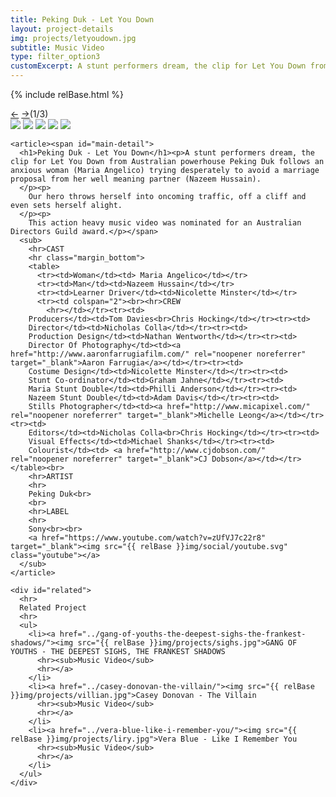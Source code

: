 ```yaml
---
title: Peking Duk - Let You Down
layout: project-details
img: projects/letyoudown.jpg
subtitle: Music Video
type: filter_option3
customExcerpt: A stunt performers dream, the clip for Let You Down from Australian powerhouse Peking Duk follows an anxious woman (Maria Angelico) trying desperately to avoid a marriage proposal from her well meaning partner (Nazeem Hussain).
---
```

{% include relBase.html %}

  <section id="details">
    <div id="carousel">
      <div id="carousel_controls"><span><a href="#" id="carousel_backward">&larr;</a> <a href="#"
            id="carousel_forward">&rarr;</a></span><span id="pagecount">(1/3)</span></div>
      <div id="carousel_img">
        <img src="{{ relBase }}img/gallery/letyoudown1.jpg" id="img1">
        <img src="{{ relBase }}img/gallery/letyoudown2.jpg" id="img2">
        <img src="{{ relBase }}img/gallery/letyoudown3.jpg" id="img3">
        <img src="{{ relBase }}img/gallery/letyoudown4.jpg" id="img4">
        <img src="{{ relBase }}img/gallery/letyoudown5.jpg" id="img5">
      </div>
    </div>


    <article><span id="main-detail">
      <h1>Peking Duk - Let You Down</h1><p>A stunt performers dream, the clip for Let You Down from Australian powerhouse Peking Duk follows an anxious woman (Maria Angelico) trying desperately to avoid a marriage proposal from her well meaning partner (Nazeem Hussain).
      </p><p>
        Our hero throws herself into oncoming traffic, off a cliff and even sets herself alight.
      </p><p>
        This action heavy music video was nominated for an Australian Directors Guild award.</p></span>
      <sub>
        <hr>CAST
        <hr class="margin_bottom">
        <table>
          <tr><td>Woman</td><td> Maria Angelico</td></tr>
          <tr><td>Man</td><td>Nazeem Hussain</td></tr>
          <tr><td>Learner Driver</td><td>Nicolette Minster</td></tr>
          <tr><td colspan="2"><br><hr>CREW
            <hr></td></tr><tr><td>
        Producers</td><td>Tom Davies<br>Chris Hocking</td></tr><tr><td>
        Director</td><td>Nicholas Colla</td></tr><tr><td>
        Production Design</td><td>Nathan Wentworth</td></tr><tr><td>
        Director Of Photography</td><td><a href="http://www.aaronfarrugiafilm.com/" rel="noopener noreferrer" target="_blank">Aaron Farrugia</a></td></tr><tr><td>
        Costume Design</td><td>Nicolette Minster</td></tr><tr><td>
        Stunt Co-ordinator</td><td>Graham Jahne</td></tr><tr><td>
        Maria Stunt Double</td><td>Philli Anderson</td></tr><tr><td>
        Nazeem Stunt Double</td><td>Adam Davis</td></tr><tr><td>
        Stills Photographer</td><td><a href="http://www.micapixel.com/" rel="noopener noreferrer" target="_blank">Michelle Leong</a></td></tr><tr><td>
        Editors</td><td>Nicholas Colla<br>Chris Hocking</td></tr><tr><td>
        Visual Effects</td><td>Michael Shanks</td></tr><tr><td>
        Colourist</td><td> <a href="http://www.cjdobson.com/" rel="noopener noreferrer" target="_blank">CJ Dobson</a></td></tr></table><br>
        <hr>ARTIST
        <hr>
        Peking Duk<br>
        <br>
        <hr>LABEL
        <hr>
        Sony<br><br>
        <a href="https://www.youtube.com/watch?v=zUfVJ7c22r8" target="_blank"><img src="{{ relBase }}img/social/youtube.svg" class="youtube"></a>
      </sub>
    </article>

    <div id="related">
      <hr>
      Related Project
      <hr>
      <ul>
        <li><a href="../gang-of-youths-the-deepest-sighs-the-frankest-shadows/"><img src="{{ relBase }}img/projects/sighs.jpg">GANG OF YOUTHS - THE DEEPEST SIGHS, THE FRANKEST SHADOWS
          <hr><sub>Music Video</sub>
          <hr></a>
        </li>
        <li><a href="../casey-donovan-the-villain/"><img src="{{ relBase }}img/projects/villian.jpg">Casey Donovan - The Villain
          <hr><sub>Music Video</sub>
          <hr></a>
        </li>
        <li><a href="../vera-blue-like-i-remember-you/"><img src="{{ relBase }}img/projects/liry.jpg">Vera Blue - Like I Remember You
          <hr><sub>Music Video</sub>
          <hr></a>
        </li>
      </ul>
    </div>
  </section>



  <div id="gradient"></div>
  